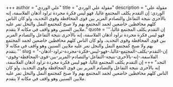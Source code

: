 +++
author = "علي الوردي"
title = "مقولة علي الوردي"
description = "مقولة علي الوردي: إن التقدم يكلف المجتمع غاليا، فهو ليس فكرة مجردة تراود أذهان الفلاسفة، إنه بالأحرى نتيجة التفاعل والتصادم المرير بين قوى المحافظة وقوى التجديد، ولو كان الناس كلهم محافظين خاضعين لجمد المجتمع بهم ولا صبح كمجتمع النمل والنحل تمر عليه ملايين السنين وهو واقف في مكانه لا يتقدم."
quote = '''إن التقدم يكلف المجتمع غاليا، فهو ليس فكرة مجردة تراود أذهان الفلاسفة، إنه بالأحرى نتيجة التفاعل والتصادم المرير بين قوى المحافظة وقوى التجديد، ولو كان الناس كلهم محافظين خاضعين لجمد المجتمع بهم ولا صبح كمجتمع النمل والنحل تمر عليه ملايين السنين وهو واقف في مكانه لا يتقدم.'''
slug = "إن-التقدم-يكلف-المجتمع-غاليا،-فهو-ليس-فكرة-مجردة-تراود-أذهان-الفلاسفة،-إنه-بالأحرى-نتيجة-التفاعل-والتصادم-المرير-بين-قوى-المحافظة-وقوى-التجد"
+++
إن التقدم يكلف المجتمع غاليا، فهو ليس فكرة مجردة تراود أذهان الفلاسفة، إنه بالأحرى نتيجة التفاعل والتصادم المرير بين قوى المحافظة وقوى التجديد، ولو كان الناس كلهم محافظين خاضعين لجمد المجتمع بهم ولا صبح كمجتمع النمل والنحل تمر عليه ملايين السنين وهو واقف في مكانه لا يتقدم.
